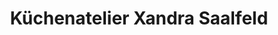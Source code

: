 ---
title: "Küchenatelier Xandra Saalfeld"
url: /erfurt/kuechenatelier-xandra-saalfeld/
shop: Küchen
---